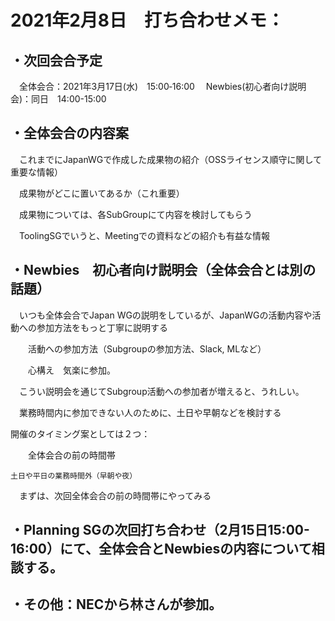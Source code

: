 # 2021年2月8日　打ち合わせメモ：

## ・次回会合予定
　全体会合：2021年3月17日(水)　15:00‐16:00
　Newbies(初心者向け説明会)：同日　14:00-15:00
## ・全体会合の内容案
　これまでにJapanWGで作成した成果物の紹介（OSSライセンス順守に関して重要な情報）
 
　成果物がどこに置いてあるか（これ重要）
 
　成果物については、各SubGroupにて内容を検討してもらう
 
　ToolingSGでいうと、Meetingでの資料などの紹介も有益な情報
## ・Newbies　初心者向け説明会（全体会合とは別の話題）
　いつも全体会合でJapan WGの説明をしているが、JapanWGの活動内容や活動への参加方法をもっと丁寧に説明する
 
　　活動への参加方法（Subgroupの参加方法、Slack, MLなど）
  
　　心構え　気楽に参加。
  
　こうい説明会を通じてSubgroup活動への参加者が増えると、うれしい。
 
　業務時間内に参加できない人のために、土日や早朝などを検討する
 
  開催のタイミング案としては２つ：
  
　　全体会合の前の時間帯

    土日や平日の業務時間外（早朝や夜）
    
　まずは、次回全体会合の前の時間帯にやってみる
 
## ・Planning SGの次回打ち合わせ（2月15日15:00-16:00）にて、全体会合とNewbiesの内容について相談する。
## ・その他：NECから林さんが参加。
